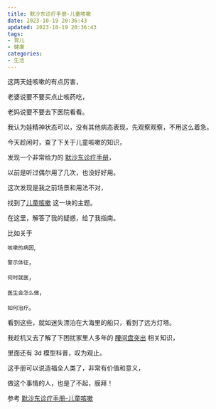 ```yaml
---
title: 默沙东诊疗手册-儿童咳嗽
date: 2023-10-19 20:36:43
updated: 2023-10-19 20:36:43
tags:
- 育儿
- 健康
categories:
- 生活
---
```


这两天娃咳嗽的有点厉害，

老婆说要不要买点止咳药吃，

老妈说要不要去下医院看看。

我认为娃精神状态可以，没有其他病态表现，先观察观察，不用这么着急。

今天趁闲时，查了下关于儿童咳嗽的知识，

发现一个非常给力的 [默沙东诊疗手册](https://www.msdmanuals.cn/home)，

以前是听过偶尔用了几次，也没好好用。

这次发现是我之前场景和用法不对，

找到了[儿童咳嗽](https://www.msdmanuals.cn/home/children-s-health-issues/symptoms-in-infants-and-children/cough-in-children) 这一块的主题。

在这里，解答了我的疑惑，给了我指南。

比如关于

`咳嗽的病因`,

 `警示体征`，

`何时就医`，

`医生会怎么做`，

`如何治疗`。

看到这些，就如迷失漂泊在大海里的船只，看到了远方灯塔。

我趁机又去了解了下困扰家里人多年的 [腰间盘突出](https://www.msdmanuals.cn/home/bone-joint-and-muscle-disorders/low-back-and-neck-pain/herniated-disk?query=%E8%85%B0%E9%97%B4%E7%9B%98%E7%AA%81%E5%87%BA) 相关知识，

里面还有 3d 模型科普，叹为观止。

这手册可以说造福全人类了，非常有价值和意义，

做这个事情的人，也是了不起，膜拜！



参考
[默沙东诊疗手册-儿童咳嗽](https://www.msdmanuals.cn/home/children-s-health-issues/symptoms-in-infants-and-children/cough-in-children)





